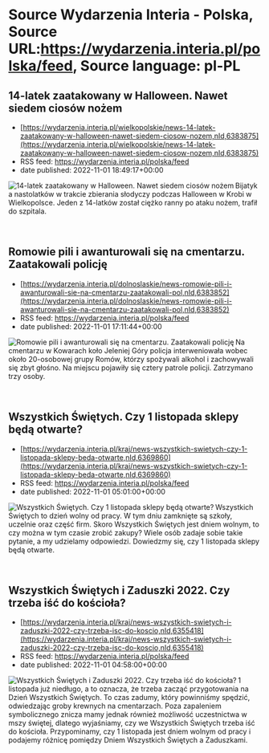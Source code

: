 # Source Wydarzenia Interia - Polska, Source URL:https://wydarzenia.interia.pl/polska/feed, Source language: pl-PL

## 14-latek zaatakowany w Halloween. Nawet siedem ciosów nożem
 - [https://wydarzenia.interia.pl/wielkopolskie/news-14-latek-zaatakowany-w-halloween-nawet-siedem-ciosow-nozem,nId,6383875](https://wydarzenia.interia.pl/wielkopolskie/news-14-latek-zaatakowany-w-halloween-nawet-siedem-ciosow-nozem,nId,6383875)
 - RSS feed: https://wydarzenia.interia.pl/polska/feed
 - date published: 2022-11-01 18:49:17+00:00

<p><a href="https://wydarzenia.interia.pl/wielkopolskie/news-14-latek-zaatakowany-w-halloween-nawet-siedem-ciosow-nozem,nId,6383875"><img align="left" alt="14-latek zaatakowany w Halloween. Nawet siedem ciosów nożem" src="https://i.iplsc.com/14-latek-zaatakowany-w-halloween-nawet-siedem-ciosow-nozem/000GA4RO63XFBBOH-C321.jpg" /></a>Bijatyka nastolatków w trakcie zbierania słodyczy podczas Halloween w Krobi w Wielkopolsce. Jeden z 14-latków został ciężko ranny po ataku nożem, trafił do szpitala.</p><br clear="all" />

## Romowie pili i awanturowali się na cmentarzu. Zaatakowali policję
 - [https://wydarzenia.interia.pl/dolnoslaskie/news-romowie-pili-i-awanturowali-sie-na-cmentarzu-zaatakowali-pol,nId,6383852](https://wydarzenia.interia.pl/dolnoslaskie/news-romowie-pili-i-awanturowali-sie-na-cmentarzu-zaatakowali-pol,nId,6383852)
 - RSS feed: https://wydarzenia.interia.pl/polska/feed
 - date published: 2022-11-01 17:11:44+00:00

<p><a href="https://wydarzenia.interia.pl/dolnoslaskie/news-romowie-pili-i-awanturowali-sie-na-cmentarzu-zaatakowali-pol,nId,6383852"><img align="left" alt="Romowie pili i awanturowali się na cmentarzu. Zaatakowali policję  " src="https://i.iplsc.com/romowie-pili-i-awanturowali-sie-na-cmentarzu-zaatakowali-pol/000FBLC8YAKX1DST-C321.jpg" /></a>Na cmentarzu w Kowarach koło Jeleniej Góry policja interweniowała wobec około 20-osobowej grupy Romów, którzy spożywali alkohol i zachowywali się zbyt głośno. Na miejscu pojawiły się cztery patrole policji. Zatrzymano trzy osoby.   </p><br clear="all" />

## Wszystkich Świętych. Czy 1 listopada sklepy będą otwarte?
 - [https://wydarzenia.interia.pl/kraj/news-wszystkich-swietych-czy-1-listopada-sklepy-beda-otwarte,nId,6369860](https://wydarzenia.interia.pl/kraj/news-wszystkich-swietych-czy-1-listopada-sklepy-beda-otwarte,nId,6369860)
 - RSS feed: https://wydarzenia.interia.pl/polska/feed
 - date published: 2022-11-01 05:01:00+00:00

<p><a href="https://wydarzenia.interia.pl/kraj/news-wszystkich-swietych-czy-1-listopada-sklepy-beda-otwarte,nId,6369860"><img align="left" alt="Wszystkich Świętych. Czy 1 listopada sklepy będą otwarte?" src="https://i.iplsc.com/wszystkich-swietych-czy-1-listopada-sklepy-beda-otwarte/0007BYM63H7K8GMP-C321.jpg" /></a>Wszystkich Świętych to dzień wolny od pracy. W tym dniu zamknięte są szkoły, uczelnie oraz część firm. Skoro Wszystkich Świętych jest dniem wolnym, to czy można w tym czasie zrobić zakupy? Wiele osób zadaje sobie takie pytanie, a my udzielamy odpowiedzi. Dowiedzmy się, czy 1 listopada sklepy będą otwarte.</p><br clear="all" />

## Wszystkich Świętych i Zaduszki 2022. Czy trzeba iść do kościoła?
 - [https://wydarzenia.interia.pl/kraj/news-wszystkich-swietych-i-zaduszki-2022-czy-trzeba-isc-do-koscio,nId,6355418](https://wydarzenia.interia.pl/kraj/news-wszystkich-swietych-i-zaduszki-2022-czy-trzeba-isc-do-koscio,nId,6355418)
 - RSS feed: https://wydarzenia.interia.pl/polska/feed
 - date published: 2022-11-01 04:58:00+00:00

<p><a href="https://wydarzenia.interia.pl/kraj/news-wszystkich-swietych-i-zaduszki-2022-czy-trzeba-isc-do-koscio,nId,6355418"><img align="left" alt="Wszystkich Świętych i Zaduszki 2022. Czy trzeba iść do kościoła?" src="https://i.iplsc.com/wszystkich-swietych-i-zaduszki-2022-czy-trzeba-isc-do-koscio/000G7UKKOAFA5UX3-C321.jpg" /></a>1 listopada już niedługo, a to oznacza, że trzeba zacząć przygotowania na Dzień Wszystkich Świętych. To czas zadumy, który powinniśmy spędzić, odwiedzając groby krewnych na cmentarzach. Poza zapaleniem symbolicznego znicza mamy jednak również możliwość uczestnictwa w mszy świętej, dlatego wyjaśniamy, czy we Wszystkich Świętych trzeba iść do kościoła. Przypominamy, czy 1 listopada jest dniem wolnym od pracy i podajemy różnicę pomiędzy Dniem Wszystkich Świętych a Zaduszkami.</p><br clear="all" />
